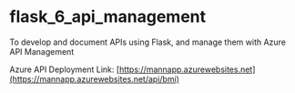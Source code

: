 # flask_6_api_management
To develop and document APIs using Flask, and manage them with Azure API Management

Azure API Deployment Link: [https://mannapp.azurewebsites.net](https://mannapp.azurewebsites.net/api/bmi)

